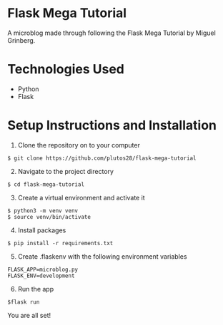 # Flask Mega Tutorial 

A microblog made through following the Flask Mega Tutorial by Miguel Grinberg.

Technologies Used
=
- Python 
- Flask

Setup Instructions and Installation
=
1. Clone the repository on to your computer

```
$ git clone https://github.com/plutos28/flask-mega-tutorial
```

2. Navigate to the project directory 

```
$ cd flask-mega-tutorial
```

3. Create a virtual environment and activate it

```
$ python3 -m venv venv
$ source venv/bin/activate
``` 

4. Install packages

```
$ pip install -r requirements.txt
```

5. Create .flaskenv with the following environment variables

```
FLASK_APP=microblog.py
FLASK_ENV=development
```

6. Run the app

```
$flask run
```

You are all set!